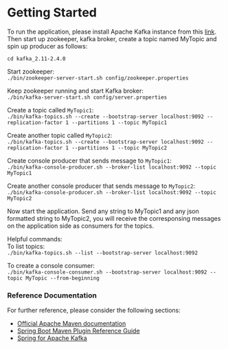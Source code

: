 # Getting Started

To run the application, please install Apache Kafka instance from this [link](https://kafka.apache.org/downloads). Then start up zookeeper, kafka broker, create a topic named MyTopic and spin up producer as follows:

`cd kafka_2.11-2.4.0`

Start zookeeper: <br/>
`./bin/zookeeper-server-start.sh config/zookeeper.properties`

Keep zookeeper running and start Kafka broker: <br/>
`./bin/kafka-server-start.sh config/server.properties`

Create a topic called `MyTopic1`: <br/>
`./bin/kafka-topics.sh --create --bootstrap-server localhost:9092 --replication-factor 1 --partitions 1 --topic MyTopic1`

Create another topic called `MyTopic2`: <br/>
`./bin/kafka-topics.sh --create --bootstrap-server localhost:9092 --replication-factor 1 --partitions 1 --topic MyTopic2`

Create console producer that sends message to `MyTopic1`: <br/>
`./bin/kafka-console-producer.sh --broker-list localhost:9092 --topic MyTopic1`

Create another console producer that sends message to `MyTopic2`: <br/>
`./bin/kafka-console-producer.sh --broker-list localhost:9092 --topic MyTopic2`


Now start the application. Send any string to MyTopic1 and any json formatted string to MyTopic2, you will receive the corresponsing messages on the application side as consumers for the topics.

Helpful commands:  <br/>
To list topics: <br/>
`./bin/kafka-topics.sh --list --bootstrap-server localhost:9092`

To create a console consumer: <br/>
`./bin/kafka-console-consumer.sh --bootstrap-server localhost:9092 --topic MyTopic --from-beginning`


### Reference Documentation
For further reference, please consider the following sections:

* [Official Apache Maven documentation](https://maven.apache.org/guides/index.html)
* [Spring Boot Maven Plugin Reference Guide](https://docs.spring.io/spring-boot/docs/2.2.5.RELEASE/maven-plugin/)
* [Spring for Apache Kafka](https://docs.spring.io/spring-boot/docs/2.2.5.RELEASE/reference/htmlsingle/#boot-features-kafka)



